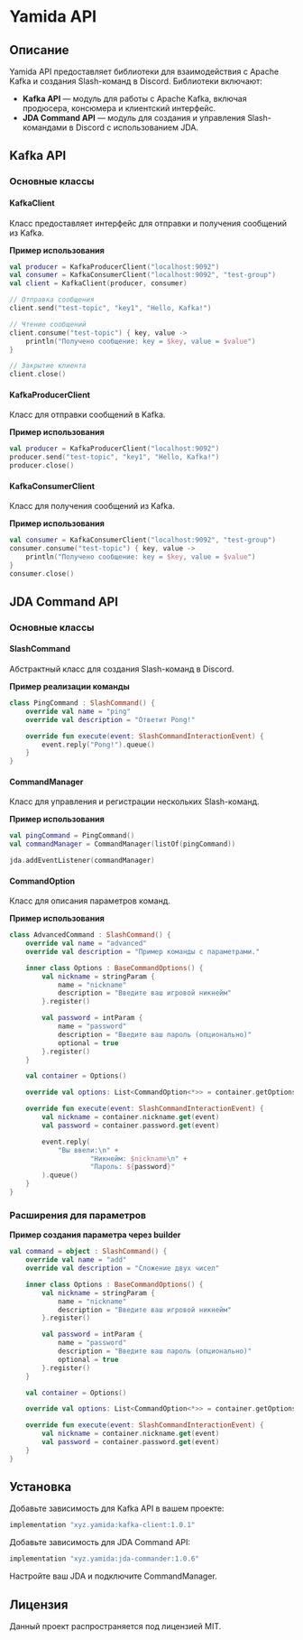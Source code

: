 
# Yamida API

## Описание

Yamida API предоставляет библиотеки для взаимодействия с Apache Kafka и создания Slash-команд в Discord.
Библиотеки включают:

- **Kafka API** — модуль для работы с Apache Kafka, включая продюсера, консюмера и клиентский интерфейс.
- **JDA Command API** — модуль для создания и управления Slash-командами в Discord с использованием JDA.

## Kafka API

### Основные классы

#### KafkaClient

Класс предоставляет интерфейс для отправки и получения сообщений из Kafka.

**Пример использования**

```kotlin
val producer = KafkaProducerClient("localhost:9092")
val consumer = KafkaConsumerClient("localhost:9092", "test-group")
val client = KafkaClient(producer, consumer)

// Отправка сообщения
client.send("test-topic", "key1", "Hello, Kafka!")

// Чтение сообщений
client.consume("test-topic") { key, value ->
    println("Получено сообщение: key = $key, value = $value")
}

// Закрытие клиента
client.close()
```

#### KafkaProducerClient

Класс для отправки сообщений в Kafka.

**Пример использования**

```kotlin
val producer = KafkaProducerClient("localhost:9092")
producer.send("test-topic", "key1", "Hello, Kafka!")
producer.close()
```

#### KafkaConsumerClient

Класс для получения сообщений из Kafka.

**Пример использования**

```kotlin
val consumer = KafkaConsumerClient("localhost:9092", "test-group")
consumer.consume("test-topic") { key, value ->
    println("Получено сообщение: key = $key, value = $value")
}
consumer.close()
```

## JDA Command API

### Основные классы

#### SlashCommand

Абстрактный класс для создания Slash-команд в Discord.

**Пример реализации команды**

```kotlin
class PingCommand : SlashCommand() {
    override val name = "ping"
    override val description = "Ответит Pong!"

    override fun execute(event: SlashCommandInteractionEvent) {
        event.reply("Pong!").queue()
    }
}
```

#### CommandManager

Класс для управления и регистрации нескольких Slash-команд.

**Пример использования**

```kotlin
val pingCommand = PingCommand()
val commandManager = CommandManager(listOf(pingCommand))

jda.addEventListener(commandManager)
```

#### CommandOption

Класс для описания параметров команд.

**Пример использования**

```kotlin
class AdvancedCommand : SlashCommand() {
    override val name = "advanced"
    override val description = "Пример команды с параметрами."

    inner class Options : BaseCommandOptions() {
        val nickname = stringParam {
            name = "nickname"
            description = "Введите ваш игровой никнейм"
        }.register()

        val password = intParam {
            name = "password"
            description = "Введите ваш пароль (опционально)"
            optional = true
        }.register()
    }

    val container = Options()

    override val options: List<CommandOption<*>> = container.getOptions()

    override fun execute(event: SlashCommandInteractionEvent) {
        val nickname = container.nickname.get(event)
        val password = container.password.get(event)

        event.reply(
            "Вы ввели:\n" +
                    "Никнейм: $nickname\n" +
                    "Пароль: ${password}"
        ).queue()
    }
}
```

### Расширения для параметров

**Пример создания параметра через builder**

```kotlin
val command = object : SlashCommand() {
    override val name = "add"
    override val description = "Сложение двух чисел"

    inner class Options : BaseCommandOptions() {
        val nickname = stringParam {
            name = "nickname"
            description = "Введите ваш игровой никнейм"
        }.register()

        val password = intParam {
            name = "password"
            description = "Введите ваш пароль (опционально)"
            optional = true
        }.register()
    }

    val container = Options()

    override val options: List<CommandOption<*>> = container.getOptions()

    override fun execute(event: SlashCommandInteractionEvent) {
        val nickname = container.nickname.get(event)
        val password = container.password.get(event)
    }
}
```

## Установка

Добавьте зависимость для Kafka API в вашем проекте:

```kotlin
implementation "xyz.yamida:kafka-client:1.0.1"
```

Добавьте зависимость для JDA Command API:

```kotlin
implementation "xyz.yamida:jda-commander:1.0.6"
```

Настройте ваш JDA и подключите CommandManager.

## Лицензия

Данный проект распространяется под лицензией MIT.
